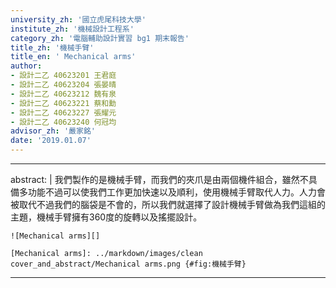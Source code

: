 ```yaml
---
university_zh: '國立虎尾科技大學'
institute_zh: '機械設計工程系'
category_zh: '電腦輔助設計實習 bg1 期末報告'
title_zh: '機械手臂'
title_en: ' Mechanical arms'
author:
- 設計二乙 40623201 王君庭
- 設計二乙 40623204 張晏晴
- 設計二乙 40623212 魏有泉
- 設計二乙 40623221 蔡和勳
- 設計二乙 40623227 張耀元
- 設計二乙 40623240 何冠均
advisor_zh: '嚴家銘'
date: '2019.01.07'
---
```


---
abstract: |
   我們製作的是機械手臂，而我們的夾爪是由兩個機件組合，雖然不具備多功能不過可以使我們工作更加快速以及順利，使用機械手臂取代人力。人力會被取代不過我們的腦袋是不會的，所以我們就選擇了設計機械手臂做為我們這組的主題，機械手臂擁有360度的旋轉以及搖擺設計。
   
    ![Mechanical arms][]

    [Mechanical arms]: ../markdown/images/clean cover_and_abstract/Mechanical arms.png {#fig:機械手臂}



---


